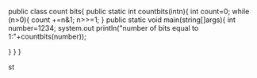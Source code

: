 public class count bits{
 public static int countbits(intn){
  int count=0;
  while (n>0){
    count +=n&1;
    n>>=1;
  }
  public static void main(string[]args){
    int number=1234;
    system.out println("number of bits equal to 1:"+countbits(number));
    
  }
 }
}

  st